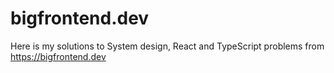 # bigfrontend.dev

Here is my solutions to System design, React and TypeScript problems from https://bigfrontend.dev

